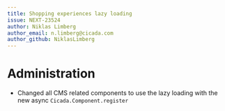 ```yaml
---
title: Shopping experiences lazy loading
issue: NEXT-23524
author: Niklas Limberg
author_email: n.limberg@cicada.com
author_github: NiklasLimberg
---
```

# Administration
* Changed all CMS related components to use the lazy loading with the new async `Cicada.Component.register`
